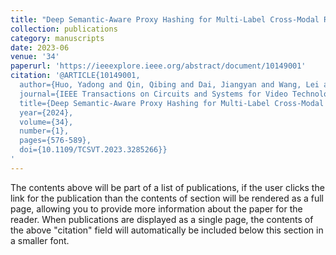 ```yaml
---
title: "Deep Semantic-Aware Proxy Hashing for Multi-Label Cross-Modal Retrieval"
collection: publications
category: manuscripts
date: 2023-06
venue: '34'
paperurl: 'https://ieeexplore.ieee.org/abstract/document/10149001'
citation: '@ARTICLE{10149001,
  author={Huo, Yadong and Qin, Qibing and Dai, Jiangyan and Wang, Lei and Zhang, Wenfeng and Huang, Lei and Wang, Chengduan},
  journal={IEEE Transactions on Circuits and Systems for Video Technology}, 
  title={Deep Semantic-Aware Proxy Hashing for Multi-Label Cross-Modal Retrieval}, 
  year={2024},
  volume={34},
  number={1},
  pages={576-589},
  doi={10.1109/TCSVT.2023.3285266}}
'
---
```

The contents above will be part of a list of publications, if the user clicks the link for the publication than the contents of section will be rendered as a full page, allowing you to provide more information about the paper for the reader. When publications are displayed as a single page, the contents of the above "citation" field will automatically be included below this section in a smaller font.
